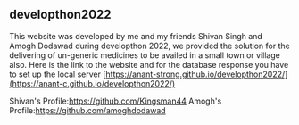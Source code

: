 ## developthon2022
This website was developed by me and my friends Shivan Singh and Amogh Dodawad during developthon 2022, we provided 
the solution for the delivering of un-generic medicines to be availed in a small town or village also.
Here is the link to the website and for the database response you have to set up the local server [https://anant-strong.github.io/developthon2022/](https://anant-c.github.io/developthon2022/)

Shivan's Profile:https://github.com/Kingsman44
Amogh's Profile:https://github.com/amoghdodawad
